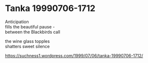 # Tanka 19990706-1712  
Anticipation  
fills the beautiful pause -  
between the Blackbirds call  
  
the wine glass topples  
shatters sweet silence  
  
  
https://suchness1.wordpress.com/1999/07/06/tanka-19990706-1712/